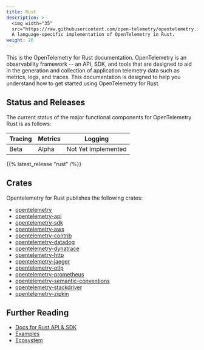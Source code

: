 ```yaml
---
title: Rust
description: >-
  <img width="35"
  src="https://raw.githubusercontent.com/open-telemetry/opentelemetry.io/main/iconography/32x32/Rust.svg"></img>
  A language-specific implementation of OpenTelemetry in Rust.
weight: 26
---
```


This is the OpenTelemetry for Rust documentation. OpenTelemetry is an
observability framework -- an API, SDK, and tools that are designed to aid in
the generation and collection of application telemetry data such as metrics,
logs, and traces. This documentation is designed to help you understand how to
get started using OpenTelemetry for Rust.

## Status and Releases

The current status of the major functional components for OpenTelemetry Rust is
as follows:

| Tracing | Metrics | Logging             |
| ------- | ------- | ------------------- |
| Beta    | Alpha   | Not Yet Implemented |

{{% latest_release "rust" /%}}

## Crates

Opentelemetry for Rust publishes the following crates:

- [opentelemetry](https://crates.io/crates/opentelemetry)
- [opentelemetry-api](https://crates.io/crates/opentelemetry-api)
- [opentelemetry-sdk](https://crates.io/crates/opentelemetry-sdk)
- [opentelemetry-aws](https://crates.io/crates/opentelemetry-aws)
- [opentelemetry-contrib](https://crates.io/crates/opentelemetry-contrib)
- [opentelemetry-datadog](https://crates.io/crates/opentelemetry-datadog)
- [opentelemetry-dynatrace](https://crates.io/crates/opentelemetry-dynatrace)
- [opentelemetry-http](https://crates.io/crates/opentelemetry-http)
- [opentelemetry-jaeger](https://crates.io/crates/opentelemetry-jaeger)
- [opentelemetry-otlp](https://crates.io/crates/opentelemetry-otlp)
- [opentelemetry-prometheus](https://crates.io/crates/opentelemetry-prometheus)
- [opentelemetry-semantic-conventions](https://crates.io/crates/opentelemetry-semantic-conventions)
- [opentelemetry-stackdriver](https://crates.io/crates/opentelemetry-stackdriver)
- [opentelemetry-zipkin](https://crates.io/crates/opentelemetry-zipkin)

## Further Reading

- [Docs for Rust API & SDK](https://docs.rs/opentelemetry)
- [Examples](https://github.com/open-telemetry/opentelemetry-rust/tree/main/examples)
- [Ecosystem](https://github.com/open-telemetry/opentelemetry-rust#ecosystem)
